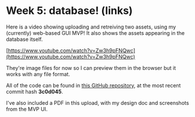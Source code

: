 # Week 5: database! (links)

Here is a video showing uploading and retreiving two assets, using my (currently) web-based GUI MVP! It also shows the assets appearing in the database itself.

[https://www.youtube.com/watch?v=Zw3h9pFNQwc](https://www.youtube.com/watch?v=Zw3h9pFNQwc)

They're image files for now so I can preview them in the browser but it works with any file format.

All of the code can be found in [this GitHub repository](https://github.com/printer83mph/asset-database), at the most recent commit hash **3c0d045**.

I've also included a PDF in this upload, with my design doc and screenshots from the MVP UI.
